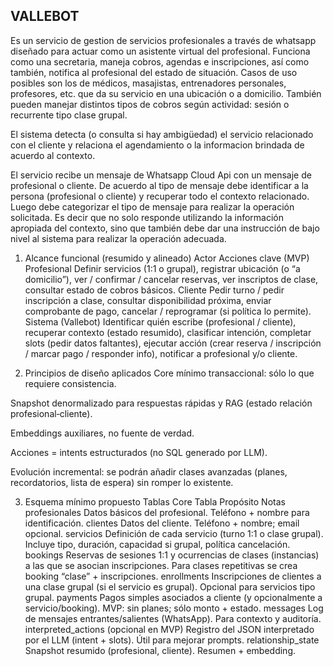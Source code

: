 ## VALLEBOT

Es un servicio de gestion de servicios profesionales a través de whatsapp diseñado para actuar como un asistente virtual del profesional. Funciona como una secretaria, maneja cobros, agendas e inscripciones, así como también, notifica al profesional del estado de situación.
Casos de uso posibles son los de médicos, masajistas, entrenadores personales, profesores, etc. que da su servicio en una ubicación o a domicilio. También pueden manejar distintos tipos de cobros según actividad: sesión o recurrente tipo clase grupal. 

El sistema detecta (o consulta si hay ambigüedad) el servicio relacionado con el cliente y relaciona el agendamiento o la informacion brindada de acuerdo al contexto.

El servicio recibe un mensaje de Whatsapp Cloud Api con un mensaje de profesional o cliente. De acuerdo al tipo de mensaje debe identificar a la persona (profesional o cliente) y recuperar todo el contexto relacionado. Luego debe categorizar el tipo de mensaje para realizar la operación solicitada. Es decir que no solo responde utilizando la información apropiada del contexto, sino que también debe dar una instrucción de bajo nivel al sistema para realizar la operación adecuada.

1. Alcance funcional (resumido y alineado)
Actor	Acciones clave (MVP)
Profesional	Definir servicios (1:1 o grupal), registrar ubicación (o “a domicilio”), ver / confirmar / cancelar reservas, ver inscriptos de clase, consultar estado de cobros básicos.
Cliente	Pedir turno / pedir inscripción a clase, consultar disponibilidad próxima, enviar comprobante de pago, cancelar / reprogramar (si política lo permite).
Sistema (Vallebot)	Identificar quién escribe (profesional / cliente), recuperar contexto (estado resumido), clasificar intención, completar slots (pedir datos faltantes), ejecutar acción (crear reserva / inscripción / marcar pago / responder info), notificar a profesional y/o cliente.

2. Principios de diseño aplicados
Core mínimo transaccional: sólo lo que requiere consistencia.

Snapshot denormalizado para respuestas rápidas y RAG (estado relación profesional‑cliente).

Embeddings auxiliares, no fuente de verdad.

Acciones = intents estructurados (no SQL generado por LLM).

Evolución incremental: se podrán añadir clases avanzadas (planes, recordatorios, lista de espera) sin romper lo existente.

3. Esquema mínimo propuesto
Tablas Core
Tabla	Propósito	Notas
profesionales	Datos básicos del profesional.	Teléfono + nombre para identificación.
clientes	Datos del cliente.	Teléfono + nombre; email opcional.
servicios	Definición de cada servicio (turno 1:1 o clase grupal).	Incluye tipo, duración, capacidad si grupal, política cancelación.
bookings	Reservas de sesiones 1:1 y ocurrencias de clases (instancias) a las que se asocian inscripciones.	Para clases repetitivas se crea booking “clase” + inscripciones.
enrollments	Inscripciones de clientes a una clase grupal (si el servicio es grupal).	Opcional para servicios tipo grupal.
payments	Pagos simples asociados a cliente (y opcionalmente a servicio/booking).	MVP: sin planes; sólo monto + estado.
messages	Log de mensajes entrantes/salientes (WhatsApp).	Para contexto y auditoría.
interpreted_actions (opcional en MVP)	Registro del JSON interpretado por el LLM (intent + slots).	Útil para mejorar prompts.
relationship_state	Snapshot resumido (profesional, cliente).	Resumen + embedding.
